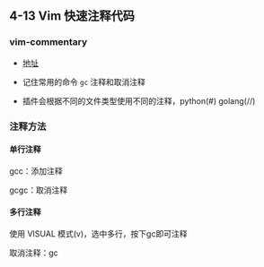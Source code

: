 ## 4-13 Vim 快速注释代码

### vim-commentary

- [地址](https://github.com/tpope/vim-commentary)

- 记住常用的命令 `gc` 注释和取消注释
- 插件会根据不同的文件类型使用不同的注释，python(#) golang(//)  

### 注释方法

#### 单行注释

gcc：添加注释

gcgc：取消注释

#### 多行注释

使用 VISUAL 模式(v)，选中多行，按下gc即可注释

取消注释：gc 